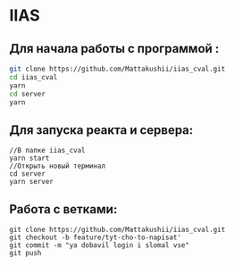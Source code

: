 # IIAS
## Для начала работы с программой :

```sh
git clone https://github.com/Mattakushii/iias_cval.git
cd iias_cval
yarn
cd server
yarn
```

## Для запуска реакта и сервера:
```
//В папке iias_cval
yarn start
//Открыть новый терминал
cd server
yarn server
```

## Работа с ветками:
```
git clone https://github.com/Mattakushii/iias_cval.git
git checkout -b feature/tyt-cho-to-napisat'
git commit -m "ya dobavil login i slomal vse"
git push
```
